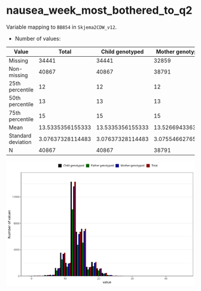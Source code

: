 # nausea_week_most_bothered_to_q2
Variable mapping to `BB854` in `Skjema2CDW_v12`.
- Number of values:

| Value | Total | Child genotyped | Mother genotyped | Father genotyped |
| ----- | ----- | --------------- | ---------------- | ---------------- |
| Missing | 34441 | 34441 | 32859 | 21169 |
| Non-missing | 40867 | 40867 | 38791 | 28915 |
| 25th percentile | 12 | 12 | 12 | 12 |
| 50th percentile | 13 | 13 | 13 | 13 |
| 75th percentile | 15 | 15 | 15 | 15 |
| Mean | 13.5335356155333 | 13.5335356155333 | 13.5266943363151 | 13.5602282552308 |
| Standard deviation | 3.07637328114483 | 3.07637328114483 | 3.07554662765831 | 3.05136823709204 |
| N | 40867 | 40867 | 38791 | 28915 |



![](nausea_week_most_bothered_to_q2_n.png)



